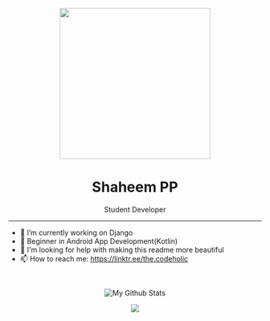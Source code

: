 <p align="center"><img height="300px" src="https://www.flaticon.com/svg/vstatic/svg/147/147144.svg?token=exp=1620137952~hmac=07079c56e842899f2b377853f95ba7f0"></p>
<h1 align="center">Shaheem PP</h1>
<p align="center">Student Developer</p>
<hr>

- 🔭 I’m currently working on Django
- 🌱 Beginner in Android App Development(Kotlin)
- 🤔 I'm looking for help with making this readme more beautiful
- 📫 How to reach me: https://linktr.ee/the.codeholic
<br>
<p align="center"><img align="center" stylr="margin:auto;" src="https://github-readme-stats.vercel.app/api?username=the-codeholic&theme=dark&show_icons=true&hide_border=true&show_icons=true" alt="My Github Stats"></p>
<p align="center"><img src="https://github-readme-stats.vercel.app/api/top-langs/?username=the-codeholic&langs_count=5"></p>
